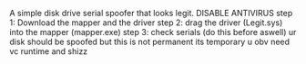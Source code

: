 A simple disk drive serial spoofer that looks legit. 
DISABLE ANTIVIRUS
step 1: Download the mapper and the driver
step 2: drag the driver (Legit.sys) into the mapper (mapper.exe)
step 3: check serials (do this before aswell)
ur disk should be spoofed but this is not permanent its temporary u obv need vc runtime and shizz
